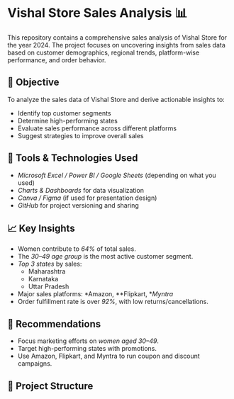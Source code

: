# Vishal Store Sales Analysis 📊

This repository contains a comprehensive sales analysis of Vishal Store for the year 2024. The project focuses on uncovering insights from sales data based on customer demographics, regional trends, platform-wise performance, and order behavior.

## 📌 Objective

To analyze the sales data of Vishal Store and derive actionable insights to:
- Identify top customer segments
- Determine high-performing states
- Evaluate sales performance across different platforms
- Suggest strategies to improve overall sales

## 🧰 Tools & Technologies Used

- *Microsoft Excel / Power BI / Google Sheets* (depending on what you used)
- *Charts & Dashboards* for data visualization
- *Canva / Figma* (if used for presentation design)
- *GitHub* for project versioning and sharing

## 📈 Key Insights

- Women contribute to *64%* of total sales.
- The *30–49 age group* is the most active customer segment.
- *Top 3 states* by sales:  
  - Maharashtra  
  - Karnataka  
  - Uttar Pradesh
- Major sales platforms: *Amazon, **Flipkart, **Myntra*
- Order fulfillment rate is over *92%*, with low returns/cancellations.

## 🎯 Recommendations

- Focus marketing efforts on *women aged 30–49*.
- Target high-performing states with promotions.
- Use Amazon, Flipkart, and Myntra to run coupon and discount campaigns.

## 📂 Project Structure
